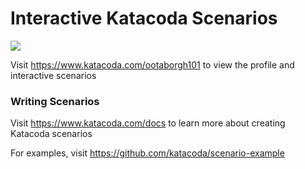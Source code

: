 # Interactive Katacoda Scenarios

[![](http://shields.katacoda.com/katacoda/ootaborgh101/count.svg)](https://www.katacoda.com/ootaborgh101 "Get your profile on Katacoda.com")

Visit https://www.katacoda.com/ootaborgh101 to view the profile and interactive scenarios

### Writing Scenarios
Visit https://www.katacoda.com/docs to learn more about creating Katacoda scenarios

For examples, visit https://github.com/katacoda/scenario-example
